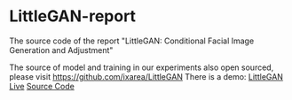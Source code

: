 # LittleGAN-report
The source code of the report "LittleGAN: Conditional Facial Image Generation and Adjustment"

The source of model and training in our experiments also open sourced, please visit https://github.com/ixarea/LittleGAN
There is a demo: [LittleGAN Live](https://live.ixarea.com) [Source Code](https://github.com/ixarea/littlegan-live)
